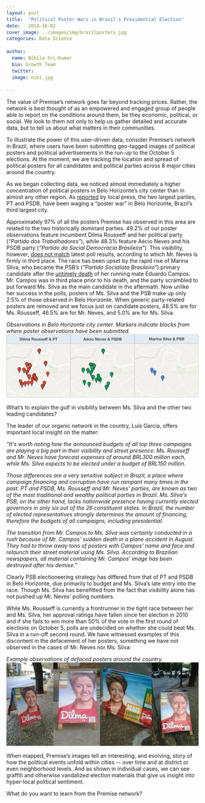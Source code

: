 ```yaml
---
layout: post
title:  "Political Poster Wars in Brazil's Presidential Election"
date:   2014-10-02
cover_image: ../images/img/brazilposters.jpg
categories: Data Science

author:
  name: Nikila Sri-Kumar
  bio: Growth Team
  twitter: 
  image: niki.jpg

---
```


The value of Premise’s network goes far beyond tracking prices. Rather, the network is best thought of as an empowered and engaged group of people able to report on the conditions around them, be they economic, political, or social. We look to them not only to help us gather detailed and accurate data, but to tell us about what matters in their communities.
 
To illustrate the power of this user-driven data, consider Premise’s network in Brazil, where users have been submitting geo-tagged images of political posters and political advertisements in the run-up to the October 5 elections. At the moment, we are tracking the location and spread of political posters for all candidates and political parties across 8 major cities around the country. 

As we began collecting data, we noticed almost immediately a higher concentration of political posters in Belo Horizonte’s city center than in almost any other region. As [reported](http://www1.folha.uol.com.br/poder/2014/10/1525488-tucanos-e-petistas-travam-guerra-de-cartazes-em-bh.shtml) by local press, the two largest parties, PT and PSDB, have been waging a “poster war” in Belo Horizonte, Brazil’s third largest city.

Approximately 97% of all the posters Premise has observed in this area are related to the two historically dominant parties. 49.2% of our poster observations feature incumbent Dilma Rousseff and her political party (*“Partido dos Trabalhadores”*), while 48.3% feature Aécio Neves and his PSDB party (*“Partido da Social Democracia Brasileira”*). This visibility, however, [does not match](http://online.wsj.com/articles/polls-show-brazilian-president-rousseff-winning-re-election-1412116419) latest poll results, according to which Mr. Neves is firmly in third place. The race has been upset by the rapid rise of Marina Silva, who became the PSB’s (*“Partido Socialista Brasileiro”*) primary candidate after the [untimely death](http://www.bbc.com/news/world-latin-america-28778604) of her running mate Eduardo Campos. Mr. Campos was in third place prior to his death, and the party scrambled to put forward Ms. Silva as the main candidate in the aftermath. Now unlike her success in the polls, posters of Ms. Silva and the PSB make up only 2.5% of those observed in Belo Horizonte. When generic party-related posters are removed and we focus just on candidate posters, 48.5% are for Ms. Rousseff, 46.5% are for Mr. Neves, and 5.0% are for Ms. Silva. 



*Observations in Belo Horizonte city center. Markers indicate blocks from where poster observations have been submitted.*
[![Observations in Belo Horizonte city center.](/images/img/se5ysys5ey5.png)](/images/img/se5ysys5ey5.png)


What’s to explain the gulf in visibility between Ms. Silva and the other two leading candidates? 

The leader of our organic network in the country, Luís Garcia, offers important local insight on the matter:

*“It's worth noting how the announced budgets of all top three campaigns are playing a big part in their visibility and street presence. Ms. Rousseff and Mr. Neves have forecast expenses of around BRL300 million each, while Ms. Silva expects to be elected under a budget of BRL150 million.*

*Those differences are a very sensitive subject in Brazil, a place where campaign financing and corruption have run rampant many times in the past. PT and PSDB, Ms. Rousseff and Mr. Neves' parties, are known as two of the most traditional and wealthy political parties in Brazil. Ms. Silva's PSB, on the other hand, lacks nationwide presence having currently elected governors in only six out of the 26 constituent states. In Brazil, the number of elected representatives strongly determines the amount of financing, therefore the budgets of all campaigns, including presidential.*

*The transition from Mr. Campos to Ms. Silva was certainly conducted in a rush because of Mr. Campos' sudden death in a plane accident in August. They had to throw away tons of posters with Campos' name and face and relaunch their street material using Ms. Silva. According to Brazilian newspapers, all material containing Mr. Campos' image has been destroyed after his demise.”*

Clearly PSB electioneering strategy has differed from that of PT and PSDB in Belo Horizonte, due primarily to budget and Ms. Silva’s late entry into the race. Though Ms. Silva has benefitted from the fact that visibility alone has not pushed up Mr. Neves’ polling numbers. 

While Ms. Rousseff is currently a frontrunner in the tight race between her and Ms. Silva, her approval ratings have fallen since her election in 2010 and if she fails to win more than 50% of the vote in the first round of elections on October 5, polls are undecided on whether she could beat Ms. Silva in a run-off second round. We have witnessed examples of this discontent in the defacement of her posters, something we have not observed in the cases of Mr. Neves nor Ms. Silva:


*Example observations of defaced posters around the country.*
![Example observations of defaced posters around the country.](/images/img/ts4ts45y54y5.jpg)

When mapped, Premise’s images tell an interesting, and evolving, story of how the political events unfold within cities -- over time and at district or even neighborhood levels. And as shown in individual cases, we can see graffiti and otherwise vandalized election materials that give us insight into hyper-local political sentiment.

What do you want to learn from the Premise network?